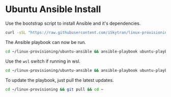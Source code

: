 # Ubuntu Ansible Install

Use the bootstrap script to install Ansible and it's dependencies.

```sh
curl -sSL "https://raw.githubusercontent.com/iSkytran/linux-provisioning/main/ubuntu-ansible/ubuntu-bootstrap.sh" | bash -s
```

The Ansible playbook can now be run.

```sh
cd ~/linux-provisioning/ubuntu-ansible && ansible-playbook ubuntu-playbook.yml --ask-become-pass
```

Use the `wsl` switch if running in wsl.

```sh
cd ~/linux-provisioning/ubuntu-ansible && ansible-playbook ubuntu-playbook.yml -e "system=wsl" --ask-become-pass
```

To update the playbook, just pull the latest updates.

```sh
cd ~/linux-provisioning && git pull && cd ~
```
